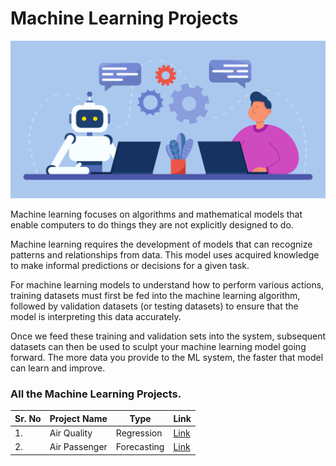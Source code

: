 # Machine Learning Projects

![](https://github.com/ShivankUdayawal/Machine-Learning-Projectcs/blob/main/Images/image.jpg)

Machine learning focuses on algorithms and mathematical models that enable computers to do things they are not explicitly designed to do.

Machine learning requires the development of models that can recognize patterns and relationships from data. This model uses acquired knowledge to make informal predictions or decisions for a given task.

For machine learning models to understand how to perform various actions, training datasets must first be fed into the machine learning algorithm, followed by validation datasets (or testing datasets) to ensure that the model is interpreting this data accurately.

Once we feed these training and validation sets into the system, subsequent datasets can then be used to sculpt your machine learning model going forward. The more data you provide to the ML system, the faster that model can learn and improve.

### All the Machine Learning Projects.

| Sr. No | Project Name	| Type | Link |
| ------------- | ------------- | ------------- | ------------- |
| 1. | Air Quality | Regression | [Link](https://github.com/ShivankUdayawal/Machine-Learning-Projectcs/tree/main/Air%20Quality) |
| 2. | Air Passenger | Forecasting | [Link](https://github.com/ShivankUdayawal/Machine-Learning-Projectcs/tree/main/Air%20Passenger) | 
